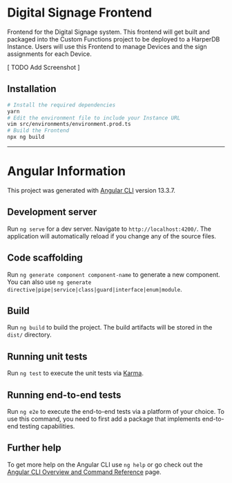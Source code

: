# Digital Signage Frontend
Frontend for the Digital Signage system. This frontend will get built and packaged into the Custom Functions project to be deployed to a HarperDB Instance. Users will use this Frontend to manage Devices and the sign assignments for each Device.

[ TODO Add Screenshot ]

## Installation
```sh
# Install the required dependencies
yarn
# Edit the environment file to include your Instance URL
vim src/environments/environment.prod.ts
# Build the Frontend
npx ng build
```

---

# Angular Information

This project was generated with [Angular CLI](https://github.com/angular/angular-cli) version 13.3.7.

## Development server

Run `ng serve` for a dev server. Navigate to `http://localhost:4200/`. The application will automatically reload if you change any of the source files.

## Code scaffolding

Run `ng generate component component-name` to generate a new component. You can also use `ng generate directive|pipe|service|class|guard|interface|enum|module`.

## Build

Run `ng build` to build the project. The build artifacts will be stored in the `dist/` directory.

## Running unit tests

Run `ng test` to execute the unit tests via [Karma](https://karma-runner.github.io).

## Running end-to-end tests

Run `ng e2e` to execute the end-to-end tests via a platform of your choice. To use this command, you need to first add a package that implements end-to-end testing capabilities.

## Further help

To get more help on the Angular CLI use `ng help` or go check out the [Angular CLI Overview and Command Reference](https://angular.io/cli) page.
